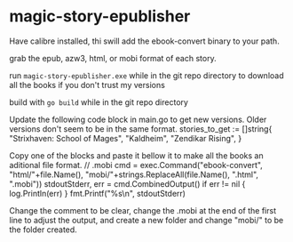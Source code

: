 # magic-story-epublisher
 Have calibre installed, thi swill add the ebook-convert binary to your path.

grab the epub, azw3, html, or mobi format of each story.

run `magic-story-epublisher.exe` while in the git repo directory to download all the books if you don't trust my versions

build with `go build` while in the git repo directory

Update the following code block in main.go to get new versions. Older versions don't seem to be in the same format.
    stories_to_get := []string{
		"Strixhaven: School of Mages",
		"Kaldheim",
		"Zendikar Rising",
	}

Copy one of the blocks and paste it bellow it to make all the books an aditional file format.
    // .mobi
    cmd = exec.Command("ebook-convert", "html/"+file.Name(), "mobi/"+strings.ReplaceAll(file.Name(), ".html", ".mobi"))
    stdoutStderr, err = cmd.CombinedOutput()
    if err != nil {
        log.Println(err)
    }
    fmt.Printf("%s\n", stdoutStderr)

Change the comment to be clear, change the .mobi at the end of the first line to adjust the output, and create a new folder and change "mobi/" to be the folder created.
